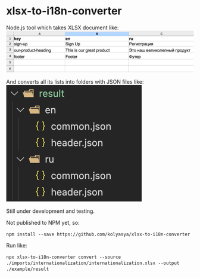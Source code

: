 # xlsx-to-i18n-converter

Node.js tool which takes XLSX document like:
![Example](https://github.com/kolyasya/xlsx-to-i18n-converter/blob/main/documentation/images/xlsx-doc-example.png?raw=true)

And converts all its lists into folders with JSON files like:
![Example](https://github.com/kolyasya/xlsx-to-i18n-converter/blob/main/documentation/images/json-result-example.png?raw=true)

Still under development and testing.

Not published to NPM yet, so:

```
npm install --save https://github.com/kolyasya/xlsx-to-i18n-converter
```

Run like:

```
npx xlsx-to-i18n-converter convert --source ./imports/internationalization/internationalization.xlsx --output ./example/result
```
